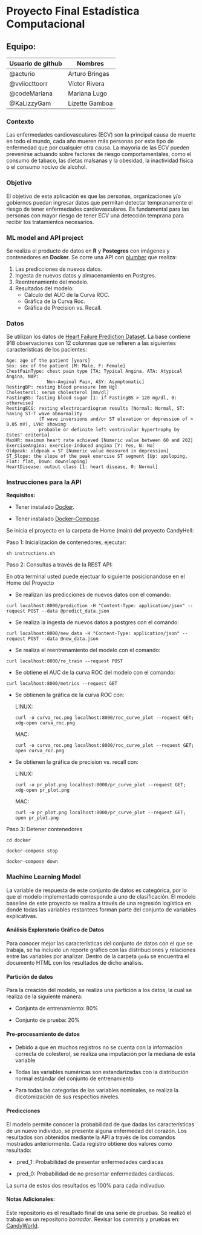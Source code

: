 # Proyecto Final Estadística Computacional

## Equipo:

| Usuario de github | Nombres        |
|------------------|----------------|
| @acturio         | Arturo Bringas |  
| @vviiccttoorr    | Víctor Rivera  | 
| @codeMariana     | Mariana Lugo   | 
| @KaLizzyGam  | Lizette Gamboa | 

### Contexto
Las enfermedades cardiovasculares (ECV) son la principal causa de muerte en todo el mundo, cada año mueren más personas por este tipo de enfermedad que por cualquier otra causa. La mayoría de las ECV pueden prevenirse actuando sobre factores de riesgo comportamentales, como el consumo de tabaco, las dietas malsanas y la obesidad, la inactividad física o el consumo nocivo de alcohol. 

### Objetivo
El objetivo de esta aplicación es que las personas, organizaciones y/o gobiernos puedan ingresar datos que permitan detectar tempranamente el riesgo de tener enfermedades cardiovasculares. Es fundamental para las personas con mayor riesgo de tener ECV una detección temprana para recibir los tratamientos necesarios.

### ML model and API project 
Se realiza el producto de datos en **R** y **Postegres** con imágenes y contenedores en **Docker**. Se corre una API con [plumber](https://www.rplumber.io/) que realiza:

1. Las predicciones de nuevos datos.
2. Ingesta de nuevos datos y almacenamiento en Postgres.
3. Reentrenamiento del modelo.
4. Resultados del modelo: 
   - Cálculo del AUC de la Curva ROC. 
   - Gráfica de la Curva Roc. 
   - Gráfica de Precision vs. Recall.

### Datos
Se utilizan los datos de [Heart Failure Prediction Dataset](https://www.kaggle.com/fedesoriano/heart-failure-prediction). La base contiene 918 observaciones con 12 columnas que se refieren a las siguientes características de los pacientes:


    Age: age of the patient [years]
    Sex: sex of the patient [M: Male, F: Female]
    ChestPainType: chest pain type [TA: Typical Angina, ATA: Atypical Angina, NAP: 
                   Non-Anginal Pain, ASY: Asymptomatic]
    RestingBP: resting blood pressure [mm Hg]
    Cholesterol: serum cholesterol [mm/dl]
    FastingBS: fasting blood sugar [1: if FastingBS > 120 mg/dl, 0: otherwise]
    RestingECG: resting electrocardiogram results [Normal: Normal, ST: having ST-T wave abnormality 
                (T wave inversions and/or ST elevation or depression of > 0.05 mV), LVH: showing 
                probable or definite left ventricular hypertrophy by Estes' criteria]
    MaxHR: maximum heart rate achieved [Numeric value between 60 and 202]
    ExerciseAngina: exercise-induced angina [Y: Yes, N: No]
    Oldpeak: oldpeak = ST [Numeric value measured in depression]
    ST_Slope: the slope of the peak exercise ST segment [Up: upsloping, Flat: flat, Down: downsloping]
    HeartDisease: output class [1: heart disease, 0: Normal]



### Instrucciones para la API

**Requisitos:** 
- Tener instalado [Docker](https://docs.docker.com/get-docker/).

- Tener instalado [Docker-Compose](https://docs.docker.com/compose/install/).



Se inicia el proyecto en la carpeta de Home (main) del proyecto CandyHell:

Paso 1: Inicialización de contenedores, ejecutar:

`sh instructions.sh`

Paso 2: Consultas a través de la REST API:

En otra terminal usted puede ejectuar lo siguiente posicionandose en el Home del Proyecto

* Se realizan las predicciones de nuevos datos con el comando: 

`curl localhost:8000/prediction -H "Content-Type: application/json" --request POST --data @predict_data.json`

* Se realiza la ingesta de nuevos datos a postgres con el comando:

`curl localhost:8000/new_data -H "Content-Type: application/json" --request POST --data @new_data.json`

* Se realiza el reentrenamiento del modelo con el comando: 

`curl localhost:8000/re_train --request POST`

* Se obtiene el AUC de la curva ROC del modelo con el comando: 

`curl localhost:8000/metrics --request GET` 

* Se obtienen la gráfica de la curva ROC con:

    LINUX:

    `curl -o curva_roc.png localhost:8000/roc_curve_plot --request GET; xdg-open curva_roc.png`

    MAC:

    `curl -o curva_roc.png localhost:8000/roc_curve_plot --request GET; open curva_roc.png`


* Se obtienen la gráfica de precision vs. recall con:

    LINUX:

    `curl -o pr_plot.png localhost:8000/pr_curve_plot --request GET; xdg-open pr_plot.png`

    MAC:

    `curl -o pr_plot.png localhost:8000/pr_curve_plot --request GET; open pr_plot.png`


Paso 3: Detener contenedores

`cd docker `

`docker-compose stop`

`docker-compose down`

### Machine Learning Model

La variable de respuesta de este conjunto de datos es categórica, por lo que el modelo implementado corresponde a uno de clasificación.
El modelo baseline de este proyecto se realiza a través de una regresión logística en donde todas las variables restantees forman parte del conjunto de variables explicativas.

#### Análisis Exploratorio Gráfico de Datos

Para conocer mejor las características del conjunto de datos con el que se trabaja, se ha incluido un reporte gráfico con las distribuciones y relaciones entre las variables por analizar. Dentro de la carpeta `geda` se encuentra el documento HTML con los resultados de dicho análisis.

#### Partición de datos

Para la creación del modelo, se realiza una partición a los datos, la cual se realiza de la siguiente manera:

* Conjunta de entrenamiento: 80%

* Conjunto de prueba: 20%

#### Pre-procesamiento de datos

* Debido a que en muchos registros no se cuenta con la información correcta de colesterol, se realiza una imputación por la mediana de esta variable

* Todas las variables numéricas son estandarizadas con la distribución normal estándar del conjunto de entrenamiento

* Para todas las categorías de las variables nominales, se realiza la dicotomización de sus respectios niveles.

#### Predicciones

El modelo permite conocer la probabilidad de que dadas las características de un nuevo individuo, se presente alguna enfermedad del corazón. Los resultados son obtenidos mediante la API a través de los comandos mostrados anteriormente. Cada registro obtiene dos valores como resultado:

* .pred_1: Probabilidad de presentar enfermedades cardiacas

* .pred_0: Probabilidad de no presentar enfermedades cardiacas.

La suma de estos dos resultados es 100% para cada indivuduo.

#### Notas Adicionales: 

Este repositorio es el resultado final de una serie de pruebas. Se realizó el trabajo en un repositorio *borrador*. Revisar los commits y pruebas en: [CandyWorld](https://github.com/Acturio/CandyWorld).

